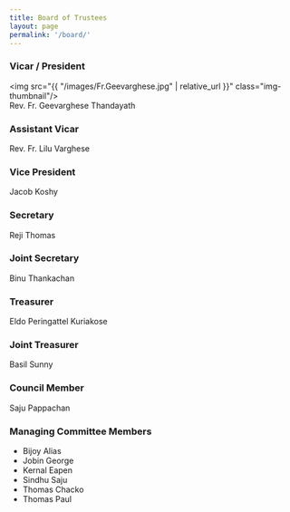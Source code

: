 ```yaml
---
title: Board of Trustees
layout: page
permalink: '/board/'
---
```

      
### Vicar / President
<img src="{{ "/images/Fr.Geevarghese.jpg" | relative_url }}" class="img-thumbnail"/> <br />
Rev. Fr. Geevarghese Thandayath

### Assistant Vicar
Rev. Fr. Lilu Varghese

### Vice President
Jacob Koshy

### Secretary
Reji Thomas

### Joint Secretary
Binu Thankachan

### Treasurer
Eldo Peringattel Kuriakose

### Joint Treasurer
Basil Sunny

### Council Member
Saju Pappachan

### Managing Committee Members
- Bijoy Alias
- Jobin George
- Kernal Eapen
- Sindhu Saju
- Thomas Chacko
- Thomas Paul
